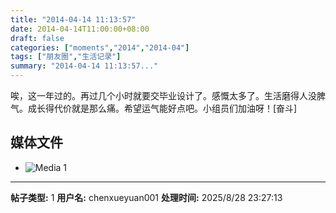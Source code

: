 ```yaml
---
title: "2014-04-14 11:13:57"
date: 2014-04-14T11:00:00+08:00
draft: false
categories: ["moments","2014","2014-04"]
tags: ["朋友圈","生活记录"]
summary: "2014-04-14 11:13:57..."
---
```


唉，这一年过的。再过几个小时就要交毕业设计了。感慨太多了。生活磨得人没脾气。成长得代价就是那么痛。希望运气能好点吧。小组员们加油呀！[奋斗]

## 媒体文件

- ![Media 1](/Moments/photos/2014-04-14/201404141113570.jpg)

---

**帖子类型:** 1
**用户名:** chenxueyuan001
**处理时间:** 2025/8/28 23:27:13